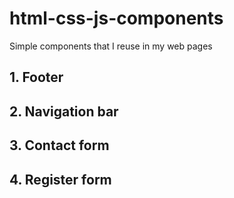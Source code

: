 # html-css-js-components
Simple components that I reuse in my web pages

## 1. Footer 

## 2. Navigation bar

## 3. Contact form

## 4. Register form
